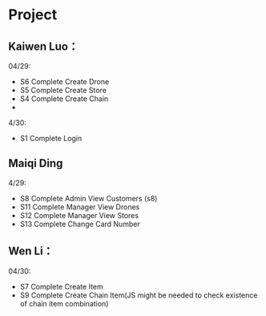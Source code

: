 # Project 
## Kaiwen Luo：
04/29:
- S6 Complete Create Drone
- S5 Complete Create Store
- S4 Complete Create Chain
- 
4/30:
- S1 Complete Login

## Maiqi Ding
4/29:
- S8 Complete Admin View Customers (s8)
- S11 Complete Manager View Drones
- S12 Complete Manager View Stores
- S13 Complete Change Card Number


## Wen Li：
04/30:
- S7 Complete Create Item
- S9 Complete Create Chain Item(JS might be needed to check existence of chain item combination)


